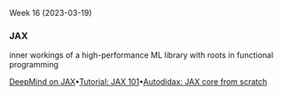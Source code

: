 Week 16 (2023-03-19)

### JAX

inner workings of a high-performance ML library with roots in functional programming

[DeepMind on JAX](https://www.deepmind.com/blog/using-jax-to-accelerate-our-research)•[Tutorial: JAX 101](https://jax.readthedocs.io/en/latest/jax-101/index.html)•[Autodidax: JAX core from scratch](https://jax.readthedocs.io/en/latest/autodidax.html)